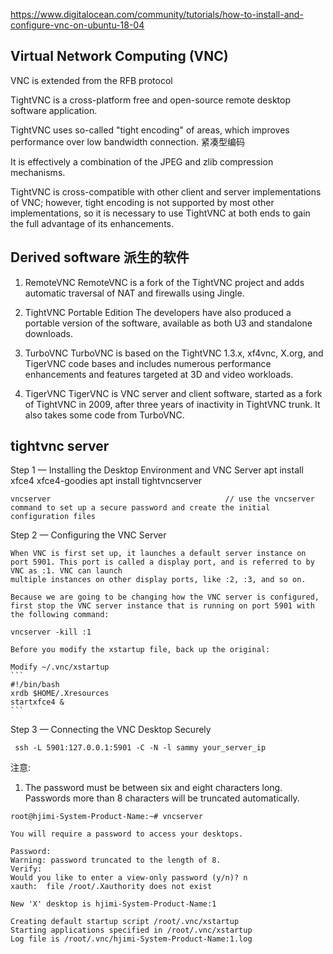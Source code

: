 
https://www.digitalocean.com/community/tutorials/how-to-install-and-configure-vnc-on-ubuntu-18-04

## Virtual Network Computing (VNC)

VNC is extended from the RFB protocol

TightVNC is a cross-platform free and open-source remote desktop software application.

TightVNC uses so-called "tight encoding" of areas, which improves performance over low bandwidth connection. 紧凑型编码

It is effectively a combination of the JPEG and zlib compression mechanisms.

TightVNC is cross-compatible with other client and server implementations of VNC; however, tight encoding 
is not supported by most other implementations, so it is necessary to use TightVNC at both ends to gain the 
full advantage of its enhancements.


## Derived software 派生的软件

1. RemoteVNC
    RemoteVNC is a fork of the TightVNC project and adds automatic traversal of NAT and firewalls using Jingle.

1. TightVNC Portable Edition
    The developers have also produced a portable version of the software, available as both U3 and standalone downloads.

1. TurboVNC
    TurboVNC is based on the TightVNC 1.3.x, xf4vnc, X.org, and TigerVNC code bases and includes numerous performance 
    enhancements and features targeted at 3D and video workloads.

1. TigerVNC
    TigerVNC is VNC server and client software, started as a fork of TightVNC in 2009, after three years of inactivity 
    in TightVNC trunk. It also takes some code from TurboVNC.

## tightvnc server

Step 1 — Installing the Desktop Environment and VNC Server
    apt install xfce4 xfce4-goodies
    apt install tightvncserver

    vncserver                                       // use the vncserver command to set up a secure password and create the initial configuration files
    

Step 2 — Configuring the VNC Server

    When VNC is first set up, it launches a default server instance on port 5901. This port is called a display port, and is referred to by VNC as :1. VNC can launch
    multiple instances on other display ports, like :2, :3, and so on.

    Because we are going to be changing how the VNC server is configured, first stop the VNC server instance that is running on port 5901 with the following command:

    vncserver -kill :1

    Before you modify the xstartup file, back up the original:

    Modify ~/.vnc/xstartup
    ```
    #!/bin/bash 
    xrdb $HOME/.Xresources 
    startxfce4 & 
    ```

Step 3 — Connecting the VNC Desktop Securely 

     ssh -L 5901:127.0.0.1:5901 -C -N -l sammy your_server_ip


注意:

1. The password must be between six and eight characters long. Passwords more than 8 characters will be truncated automatically.



```
root@hjimi-System-Product-Name:~# vncserver

You will require a password to access your desktops.

Password:
Warning: password truncated to the length of 8.                 
Verify:
Would you like to enter a view-only password (y/n)? n
xauth:  file /root/.Xauthority does not exist

New 'X' desktop is hjimi-System-Product-Name:1

Creating default startup script /root/.vnc/xstartup
Starting applications specified in /root/.vnc/xstartup
Log file is /root/.vnc/hjimi-System-Product-Name:1.log

```

